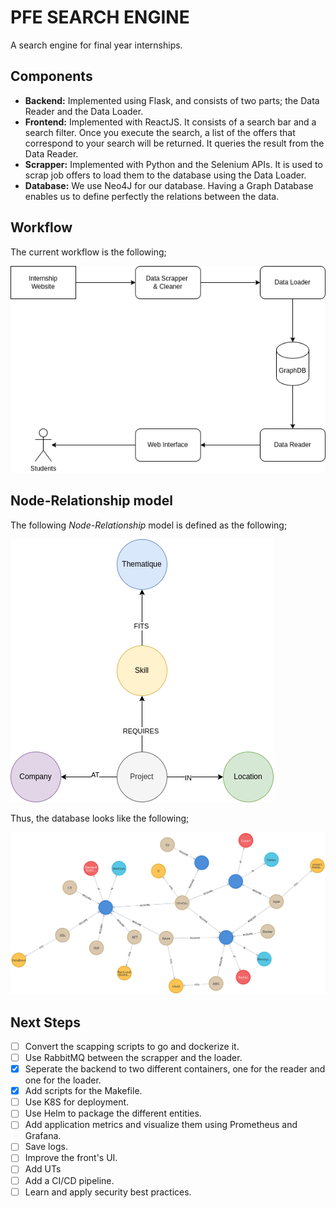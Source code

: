 # PFE SEARCH ENGINE

A search engine for final year internships.

## Components

- __Backend:__ Implemented using Flask, and consists of two parts; the Data Reader and the Data Loader.
- __Frontend:__ Implemented with ReactJS. It consists of a search bar and a search filter. Once you execute the search, a list of the offers that correspond to your search will be returned. It queries the result from the Data Reader.
- __Scrapper:__ Implemented  with Python and the Selenium APIs. It is used to scrap job offers to load them to the database using the Data Loader.
- __Database:__ We use Neo4J for our database. Having a Graph Database enables us to define perfectly the relations between the data.

## Workflow

The current workflow is the following;

![workflow](assets/whatwehavenow_archi.png)

## Node-Relationship model

The following _Node-Relationship_ model is defined as the following;

![node-rel-model](assets/NodeDiagram.png)

Thus, the database looks like the following;

![graph](assets/graph.png)

## Next Steps

- [ ] Convert the scapping scripts to go and dockerize it.
- [ ] Use RabbitMQ between the scrapper and the loader.
- [x] Seperate the backend to two different containers, one for the reader and one for the loader.
- [x] Add scripts for the Makefile.
- [ ] Use K8S for deployment.
- [ ] Use Helm to package the different entities.
- [ ] Add application metrics and visualize them using Prometheus and Grafana.
- [ ] Save logs.
- [ ] Improve the front's UI.
- [ ] Add UTs
- [ ] Add a CI/CD pipeline.
- [ ] Learn and apply security best practices.
